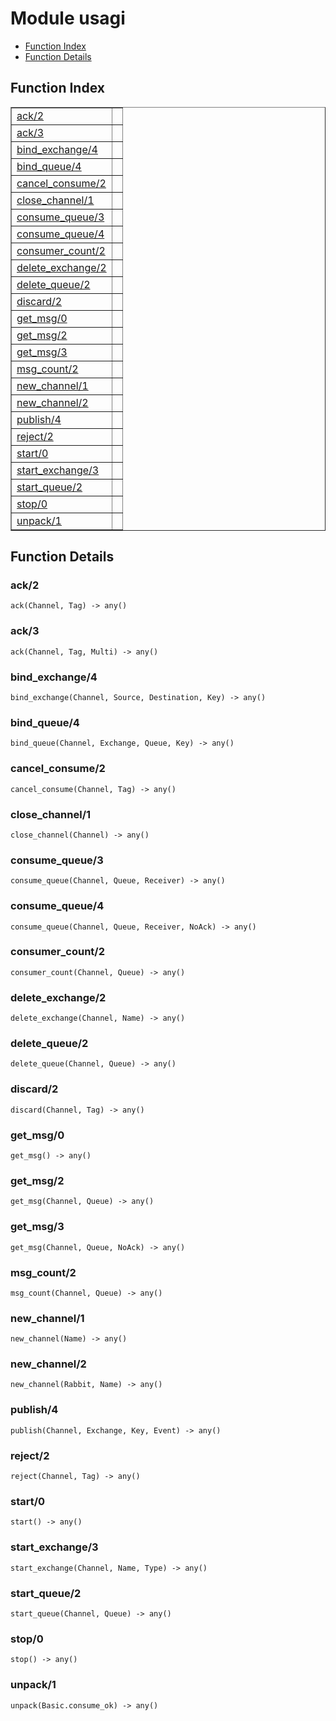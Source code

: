 

# Module usagi #
* [Function Index](#index)
* [Function Details](#functions)


<a name="index"></a>

## Function Index ##


<table width="100%" border="1" cellspacing="0" cellpadding="2" summary="function index"><tr><td valign="top"><a href="#ack-2">ack/2</a></td><td></td></tr><tr><td valign="top"><a href="#ack-3">ack/3</a></td><td></td></tr><tr><td valign="top"><a href="#bind_exchange-4">bind_exchange/4</a></td><td></td></tr><tr><td valign="top"><a href="#bind_queue-4">bind_queue/4</a></td><td></td></tr><tr><td valign="top"><a href="#cancel_consume-2">cancel_consume/2</a></td><td></td></tr><tr><td valign="top"><a href="#close_channel-1">close_channel/1</a></td><td></td></tr><tr><td valign="top"><a href="#consume_queue-3">consume_queue/3</a></td><td></td></tr><tr><td valign="top"><a href="#consume_queue-4">consume_queue/4</a></td><td></td></tr><tr><td valign="top"><a href="#consumer_count-2">consumer_count/2</a></td><td></td></tr><tr><td valign="top"><a href="#delete_exchange-2">delete_exchange/2</a></td><td></td></tr><tr><td valign="top"><a href="#delete_queue-2">delete_queue/2</a></td><td></td></tr><tr><td valign="top"><a href="#discard-2">discard/2</a></td><td></td></tr><tr><td valign="top"><a href="#get_msg-0">get_msg/0</a></td><td></td></tr><tr><td valign="top"><a href="#get_msg-2">get_msg/2</a></td><td></td></tr><tr><td valign="top"><a href="#get_msg-3">get_msg/3</a></td><td></td></tr><tr><td valign="top"><a href="#msg_count-2">msg_count/2</a></td><td></td></tr><tr><td valign="top"><a href="#new_channel-1">new_channel/1</a></td><td></td></tr><tr><td valign="top"><a href="#new_channel-2">new_channel/2</a></td><td></td></tr><tr><td valign="top"><a href="#publish-4">publish/4</a></td><td></td></tr><tr><td valign="top"><a href="#reject-2">reject/2</a></td><td></td></tr><tr><td valign="top"><a href="#start-0">start/0</a></td><td></td></tr><tr><td valign="top"><a href="#start_exchange-3">start_exchange/3</a></td><td></td></tr><tr><td valign="top"><a href="#start_queue-2">start_queue/2</a></td><td></td></tr><tr><td valign="top"><a href="#stop-0">stop/0</a></td><td></td></tr><tr><td valign="top"><a href="#unpack-1">unpack/1</a></td><td></td></tr></table>


<a name="functions"></a>

## Function Details ##

<a name="ack-2"></a>

### ack/2 ###

`ack(Channel, Tag) -> any()`


<a name="ack-3"></a>

### ack/3 ###

`ack(Channel, Tag, Multi) -> any()`


<a name="bind_exchange-4"></a>

### bind_exchange/4 ###

`bind_exchange(Channel, Source, Destination, Key) -> any()`


<a name="bind_queue-4"></a>

### bind_queue/4 ###

`bind_queue(Channel, Exchange, Queue, Key) -> any()`


<a name="cancel_consume-2"></a>

### cancel_consume/2 ###

`cancel_consume(Channel, Tag) -> any()`


<a name="close_channel-1"></a>

### close_channel/1 ###

`close_channel(Channel) -> any()`


<a name="consume_queue-3"></a>

### consume_queue/3 ###

`consume_queue(Channel, Queue, Receiver) -> any()`


<a name="consume_queue-4"></a>

### consume_queue/4 ###

`consume_queue(Channel, Queue, Receiver, NoAck) -> any()`


<a name="consumer_count-2"></a>

### consumer_count/2 ###

`consumer_count(Channel, Queue) -> any()`


<a name="delete_exchange-2"></a>

### delete_exchange/2 ###

`delete_exchange(Channel, Name) -> any()`


<a name="delete_queue-2"></a>

### delete_queue/2 ###

`delete_queue(Channel, Queue) -> any()`


<a name="discard-2"></a>

### discard/2 ###

`discard(Channel, Tag) -> any()`


<a name="get_msg-0"></a>

### get_msg/0 ###

`get_msg() -> any()`


<a name="get_msg-2"></a>

### get_msg/2 ###

`get_msg(Channel, Queue) -> any()`


<a name="get_msg-3"></a>

### get_msg/3 ###

`get_msg(Channel, Queue, NoAck) -> any()`


<a name="msg_count-2"></a>

### msg_count/2 ###

`msg_count(Channel, Queue) -> any()`


<a name="new_channel-1"></a>

### new_channel/1 ###

`new_channel(Name) -> any()`


<a name="new_channel-2"></a>

### new_channel/2 ###

`new_channel(Rabbit, Name) -> any()`


<a name="publish-4"></a>

### publish/4 ###

`publish(Channel, Exchange, Key, Event) -> any()`


<a name="reject-2"></a>

### reject/2 ###

`reject(Channel, Tag) -> any()`


<a name="start-0"></a>

### start/0 ###

`start() -> any()`


<a name="start_exchange-3"></a>

### start_exchange/3 ###

`start_exchange(Channel, Name, Type) -> any()`


<a name="start_queue-2"></a>

### start_queue/2 ###

`start_queue(Channel, Queue) -> any()`


<a name="stop-0"></a>

### stop/0 ###

`stop() -> any()`


<a name="unpack-1"></a>

### unpack/1 ###

`unpack(Basic.consume_ok) -> any()`


